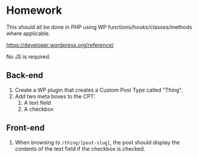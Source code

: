 # Homework

This should all be done in PHP using WP functions/hooks/classes/methods where applicable.

https://developer.wordpress.org/reference/

No JS is required.

## Back-end

1. Create a WP plugin that creates a Custom Post Type called "Thing".
2. Add two meta boxes to the CPT:
   1. A text field
   2. A checkbox

## Front-end

1. When browsing to `/thing/[post-slug]`, the post should display the contents of the text field if the checkbox is checked.
